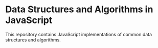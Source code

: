 # Data Structures and Algorithms in JavaScript     

This repository contains JavaScript implementations of common data structures and algorithms.
